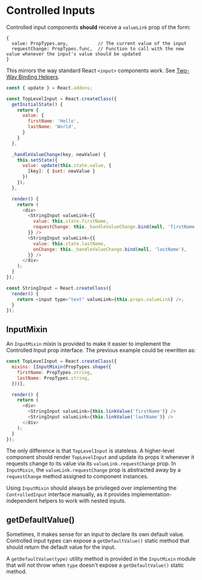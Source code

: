 # Controlled Inputs

Controlled input components **should** receive a `valueLink` prop of the form:

```
{
  value: PropTypes.any,           // The current value of the input
  requestChange: PropTypes.func,  // Function to call with the new value whenever the input's value should be updated
}
```

This mirrors the way standard React `<input>` components work. See [Two-Way Binding Helpers](https://facebook.github.io/react/docs/two-way-binding-helpers.html).

```js
const { update } = React.addons;

const TopLevelInput = React.createClass({
  getInitialState() {
    return {
      value: {
        firstName: 'Hello',
        lastName: 'World',
      }
    }
  },

  _handleValueChange(key, newValue) {
    this.setState({
      value: update(this.state.value, {
        [key]: { $set: newValue }
      })
    });
  },

  render() {
    return (
      <div>
        <StringInput valueLink={{
          value: this.state.firstName,
          requestChange: this._handleValueChange.bind(null, 'firstName'),
        }} />
        <StringInput valueLink={{
          value: this.state.lastName,
          onChange: this._handleValueChange.bind(null, 'lastName'),
        }} />
      </div>
    );
  }
});

const StringInput = React.createClass({
  render() {
    return <input type="text" valueLink={this.props.valueLink} />;
  }
});
```

## InputMixin

An `InputMixin` mixin is provided to make it easier to implement the Controlled Input prop interface. The previous example could be rewritten as:

```js
const TopLevelInput = React.createClass({
  mixins: [InputMixin(PropTypes.shape({
    firstName: PropTypes.string,
    lastName: PropTypes.string,
  }))],

  render() {
    return (
      <div>
        <StringInput valueLink={this.linkValue('firstName')} />
        <StringInput valueLink={this.linkValue('lastName')} />
      </div>
    );
  }
});
```

The only difference is that `TopLevelInput` is stateless. A higher-level component should render `TopLevelInput` and update its props it whenever it requests change to its value via its `valueLink.requestChange` prop. In `InputMixin`, the `valueLink.requestChange` prop is abstracted away by a `requestChange` method assigned to component instances.

Using `InputMixin` should always be privileged over implementing the `ControlledInput` interface manually, as it provides implementation-independent helpers to work with nested inputs.

## getDefaultValue()

Sometimes, it makes sense for an input to declare its own default value. Controlled input types can expose a `getDefaultValue()` static method that should return the default value for the input.

A `getDefaultValue(type)` utility method is provided in the `InputMixin` module that will not throw when `type` doesn't expose a `getDefaultValue()` static method.
